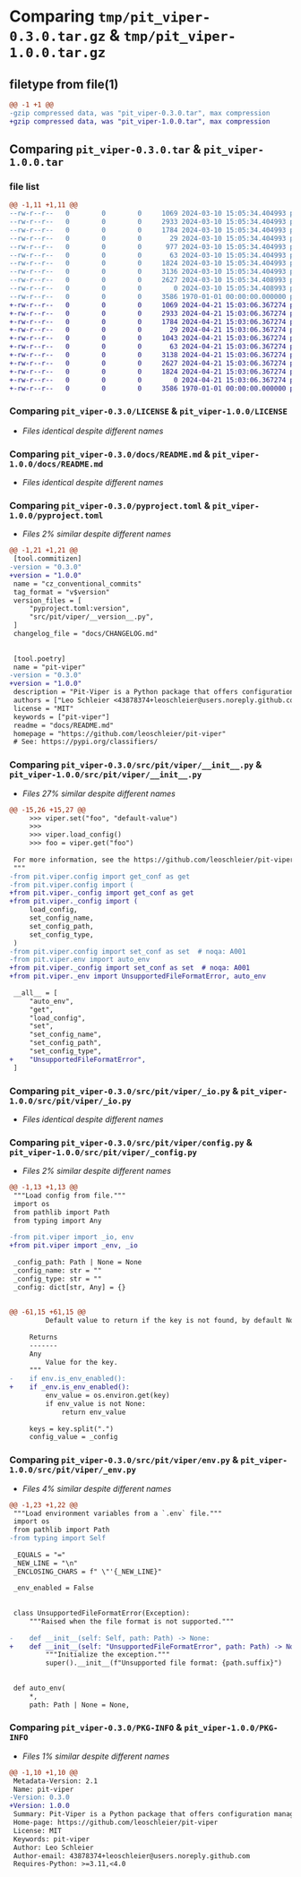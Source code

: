 # Comparing `tmp/pit_viper-0.3.0.tar.gz` & `tmp/pit_viper-1.0.0.tar.gz`

## filetype from file(1)

```diff
@@ -1 +1 @@
-gzip compressed data, was "pit_viper-0.3.0.tar", max compression
+gzip compressed data, was "pit_viper-1.0.0.tar", max compression
```

## Comparing `pit_viper-0.3.0.tar` & `pit_viper-1.0.0.tar`

### file list

```diff
@@ -1,11 +1,11 @@
--rw-r--r--   0        0        0     1069 2024-03-10 15:05:34.404993 pit_viper-0.3.0/LICENSE
--rw-r--r--   0        0        0     2933 2024-03-10 15:05:34.404993 pit_viper-0.3.0/docs/README.md
--rw-r--r--   0        0        0     1784 2024-03-10 15:05:34.404993 pit_viper-0.3.0/pyproject.toml
--rw-r--r--   0        0        0       29 2024-03-10 15:05:34.404993 pit_viper-0.3.0/src/pit/__init__.py
--rw-r--r--   0        0        0      977 2024-03-10 15:05:34.404993 pit_viper-0.3.0/src/pit/viper/__init__.py
--rw-r--r--   0        0        0       63 2024-03-10 15:05:34.404993 pit_viper-0.3.0/src/pit/viper/__version__.py
--rw-r--r--   0        0        0     1824 2024-03-10 15:05:34.404993 pit_viper-0.3.0/src/pit/viper/_io.py
--rw-r--r--   0        0        0     3136 2024-03-10 15:05:34.404993 pit_viper-0.3.0/src/pit/viper/config.py
--rw-r--r--   0        0        0     2627 2024-03-10 15:05:34.408993 pit_viper-0.3.0/src/pit/viper/env.py
--rw-r--r--   0        0        0        0 2024-03-10 15:05:34.408993 pit_viper-0.3.0/src/pit/viper/py.typed
--rw-r--r--   0        0        0     3586 1970-01-01 00:00:00.000000 pit_viper-0.3.0/PKG-INFO
+-rw-r--r--   0        0        0     1069 2024-04-21 15:03:06.367274 pit_viper-1.0.0/LICENSE
+-rw-r--r--   0        0        0     2933 2024-04-21 15:03:06.367274 pit_viper-1.0.0/docs/README.md
+-rw-r--r--   0        0        0     1784 2024-04-21 15:03:06.367274 pit_viper-1.0.0/pyproject.toml
+-rw-r--r--   0        0        0       29 2024-04-21 15:03:06.367274 pit_viper-1.0.0/src/pit/__init__.py
+-rw-r--r--   0        0        0     1043 2024-04-21 15:03:06.367274 pit_viper-1.0.0/src/pit/viper/__init__.py
+-rw-r--r--   0        0        0       63 2024-04-21 15:03:06.367274 pit_viper-1.0.0/src/pit/viper/__version__.py
+-rw-r--r--   0        0        0     3138 2024-04-21 15:03:06.367274 pit_viper-1.0.0/src/pit/viper/_config.py
+-rw-r--r--   0        0        0     2627 2024-04-21 15:03:06.367274 pit_viper-1.0.0/src/pit/viper/_env.py
+-rw-r--r--   0        0        0     1824 2024-04-21 15:03:06.367274 pit_viper-1.0.0/src/pit/viper/_io.py
+-rw-r--r--   0        0        0        0 2024-04-21 15:03:06.367274 pit_viper-1.0.0/src/pit/viper/py.typed
+-rw-r--r--   0        0        0     3586 1970-01-01 00:00:00.000000 pit_viper-1.0.0/PKG-INFO
```

### Comparing `pit_viper-0.3.0/LICENSE` & `pit_viper-1.0.0/LICENSE`

 * *Files identical despite different names*

### Comparing `pit_viper-0.3.0/docs/README.md` & `pit_viper-1.0.0/docs/README.md`

 * *Files identical despite different names*

### Comparing `pit_viper-0.3.0/pyproject.toml` & `pit_viper-1.0.0/pyproject.toml`

 * *Files 2% similar despite different names*

```diff
@@ -1,21 +1,21 @@
 [tool.commitizen]
-version = "0.3.0"
+version = "1.0.0"
 name = "cz_conventional_commits"
 tag_format = "v$version"
 version_files = [
     "pyproject.toml:version",
     "src/pit/viper/__version__.py",
 ]
 changelog_file = "docs/CHANGELOG.md"
 
 
 [tool.poetry]
 name = "pit-viper"
-version = "0.3.0"
+version = "1.0.0"
 description = "Pit-Viper is a Python package that offers configuration management capabilities like the Viper package in Golang."
 authors = ["Leo Schleier <43878374+leoschleier@users.noreply.github.com>"]
 license = "MIT"
 keywords = ["pit-viper"]
 readme = "docs/README.md"
 homepage = "https://github.com/leoschleier/pit-viper"
 # See: https://pypi.org/classifiers/
```

### Comparing `pit_viper-0.3.0/src/pit/viper/__init__.py` & `pit_viper-1.0.0/src/pit/viper/__init__.py`

 * *Files 27% similar despite different names*

```diff
@@ -15,26 +15,27 @@
     >>> viper.set("foo", "default-value")
     >>>
     >>> viper.load_config()
     >>> foo = viper.get("foo")
 
 For more information, see the https://github.com/leoschleier/pit-viper.
 """
-from pit.viper.config import get_conf as get
-from pit.viper.config import (
+from pit.viper._config import get_conf as get
+from pit.viper._config import (
     load_config,
     set_config_name,
     set_config_path,
     set_config_type,
 )
-from pit.viper.config import set_conf as set  # noqa: A001
-from pit.viper.env import auto_env
+from pit.viper._config import set_conf as set  # noqa: A001
+from pit.viper._env import UnsupportedFileFormatError, auto_env
 
 __all__ = [
     "auto_env",
     "get",
     "load_config",
     "set",
     "set_config_name",
     "set_config_path",
     "set_config_type",
+    "UnsupportedFileFormatError",
 ]
```

### Comparing `pit_viper-0.3.0/src/pit/viper/_io.py` & `pit_viper-1.0.0/src/pit/viper/_io.py`

 * *Files identical despite different names*

### Comparing `pit_viper-0.3.0/src/pit/viper/config.py` & `pit_viper-1.0.0/src/pit/viper/_config.py`

 * *Files 2% similar despite different names*

```diff
@@ -1,13 +1,13 @@
 """Load config from file."""
 import os
 from pathlib import Path
 from typing import Any
 
-from pit.viper import _io, env
+from pit.viper import _env, _io
 
 _config_path: Path | None = None
 _config_name: str = ""
 _config_type: str = ""
 _config: dict[str, Any] = {}
 
 
@@ -61,15 +61,15 @@
         Default value to return if the key is not found, by default None
 
     Returns
     -------
     Any
         Value for the key.
     """
-    if env.is_env_enabled():
+    if _env.is_env_enabled():
         env_value = os.environ.get(key)
         if env_value is not None:
             return env_value
 
     keys = key.split(".")
     config_value = _config
```

### Comparing `pit_viper-0.3.0/src/pit/viper/env.py` & `pit_viper-1.0.0/src/pit/viper/_env.py`

 * *Files 4% similar despite different names*

```diff
@@ -1,23 +1,22 @@
 """Load environment variables from a `.env` file."""
 import os
 from pathlib import Path
-from typing import Self
 
 _EQUALS = "="
 _NEW_LINE = "\n"
 _ENCLOSING_CHARS = f" \"'{_NEW_LINE}"
 
 _env_enabled = False
 
 
 class UnsupportedFileFormatError(Exception):
     """Raised when the file format is not supported."""
 
-    def __init__(self: Self, path: Path) -> None:
+    def __init__(self: "UnsupportedFileFormatError", path: Path) -> None:
         """Initialize the exception."""
         super().__init__(f"Unsupported file format: {path.suffix}")
 
 
 def auto_env(
     *,
     path: Path | None = None,
```

### Comparing `pit_viper-0.3.0/PKG-INFO` & `pit_viper-1.0.0/PKG-INFO`

 * *Files 1% similar despite different names*

```diff
@@ -1,10 +1,10 @@
 Metadata-Version: 2.1
 Name: pit-viper
-Version: 0.3.0
+Version: 1.0.0
 Summary: Pit-Viper is a Python package that offers configuration management capabilities like the Viper package in Golang.
 Home-page: https://github.com/leoschleier/pit-viper
 License: MIT
 Keywords: pit-viper
 Author: Leo Schleier
 Author-email: 43878374+leoschleier@users.noreply.github.com
 Requires-Python: >=3.11,<4.0
```

